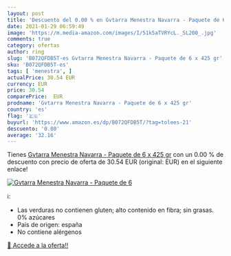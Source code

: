 ```yaml
---
layout: post
title: 'Descuento del 0.00 % en Gvtarra Menestra Navarra - Paquete de 6 '
date: 2021-01-29 06:59:49
image: 'https://m.media-amazon.com/images/I/51k5aTVRYcL._SL200_.jpg'
comments: true
category: ofertas
author: ring
slug: 'B072QFDB5T-es Gvtarra Menestra Navarra - Paquete de 6 x 425 gr'
sku: 'B072QFDB5T-es'
tags: [ 'menestra', ]
actualPrice: 30.54 EUR
currency: EUR
price: 30.54
comparePrice:  EUR
prodname: 'Gvtarra Menestra Navarra - Paquete de 6 x 425 gr'
country: 'es'
flag: '🇪🇸'
buyurl: 'https://www.amazon.es/dp/B072QFDB5T/?tag=tolees-21'
descuento: '0.00'
average: '32.16'
---
```


Tienes [Gvtarra Menestra Navarra - Paquete de 6 x 425 gr](https://www.amazon.es/dp/B072QFDB5T/?tag=tolees-21) con un 0.00 % de descuento con precio de oferta de 30.54 EUR (original:  EUR) en el siguiente enlace!

[![Gvtarra Menestra Navarra - Paquete de 6 ](https://m.media-amazon.com/images/I/51k5aTVRYcL._SL200_.jpg)](https://www.amazon.es/dp/B072QFDB5T/?tag=tolees-21)

ℹ️:

- Las verduras no contienen gluten; alto contenido en fibra; sin grasas. 0% azúcares
- País de origen: españa
- No contiene alérgenos

[🛒 Accede a la oferta!!](https://www.amazon.es/dp/B072QFDB5T/?tag=tolees-21)
